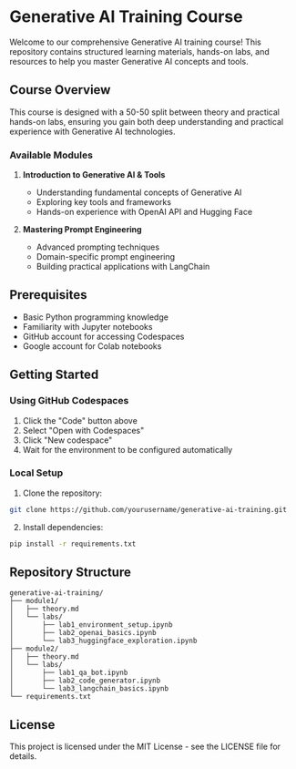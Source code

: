 # Generative AI Training Course

Welcome to our comprehensive Generative AI training course! This repository contains structured learning materials, hands-on labs, and resources to help you master Generative AI concepts and tools.

## Course Overview

This course is designed with a 50-50 split between theory and practical hands-on labs, ensuring you gain both deep understanding and practical experience with Generative AI technologies.

### Available Modules

1. **Introduction to Generative AI & Tools**
   - Understanding fundamental concepts of Generative AI
   - Exploring key tools and frameworks
   - Hands-on experience with OpenAI API and Hugging Face
   
2. **Mastering Prompt Engineering**
   - Advanced prompting techniques
   - Domain-specific prompt engineering
   - Building practical applications with LangChain

## Prerequisites

- Basic Python programming knowledge
- Familiarity with Jupyter notebooks
- GitHub account for accessing Codespaces
- Google account for Colab notebooks

## Getting Started

### Using GitHub Codespaces

1. Click the "Code" button above
2. Select "Open with Codespaces"
3. Click "New codespace"
4. Wait for the environment to be configured automatically

### Local Setup

1. Clone the repository:
```bash
git clone https://github.com/yourusername/generative-ai-training.git
```

2. Install dependencies:
```bash
pip install -r requirements.txt
```

## Repository Structure

```
generative-ai-training/
├── module1/
│   ├── theory.md
│   └── labs/
│       ├── lab1_environment_setup.ipynb
│       ├── lab2_openai_basics.ipynb
│       └── lab3_huggingface_exploration.ipynb
├── module2/
│   ├── theory.md
│   └── labs/
│       ├── lab1_qa_bot.ipynb
│       ├── lab2_code_generator.ipynb
│       └── lab3_langchain_basics.ipynb
└── requirements.txt
```

## License

This project is licensed under the MIT License - see the LICENSE file for details.
